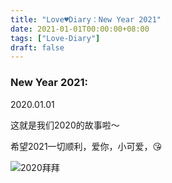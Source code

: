 ```yaml
---
title: "Love♥Diary：New Year 2021"
date: 2021-01-01T00:00:00+08:00
tags: ["Love-Diary"]
draft: false
---
```



### New Year 2021:

2020.01.01

这就是我们2020的故事啦～  

希望2021一切顺利，爱你，小可爱，😘



![2020拜拜](https://mylovelyella-1304535408.cos.ap-guangzhou.myqcloud.com/blog/public/2021_01_01_2020%E6%8B%9C%E6%8B%9C.jpg)

